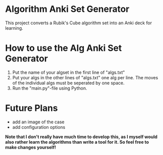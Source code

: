 # Algorithm Anki Set Generator
This project converts a Rubik's Cube algorithm set into an Anki deck for learning.

# How to use the Alg Anki Set Generator

1. Put the name of your algset in the first line of "algs.txt"
2. Put your algs in the other lines of "algs.txt" one alg per line. The moves of the individual algs must be seperated by one space.
3. Run the "main.py"-file using Python.

# Future Plans
- add an image of the case
- add configuration options

**Note that I don't really have much time to develop this, as I myself would also rather learn the algorithms than write a tool for it. So feel free to make changes yourself!**
